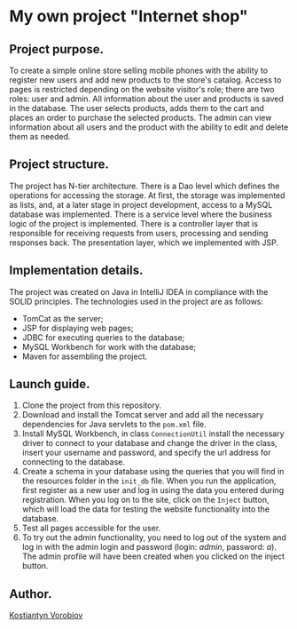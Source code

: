 # My own project "Internet shop" 

## Project purpose.
To create a simple online store selling mobile phones with the ability to register new users and add new products to the store's catalog. 
Access to pages  is restricted depending on the website visitor's role; there are two roles: user and admin. 
All information about the user and products is saved in the database. 
The user selects products, adds them to the cart and places an order to purchase the selected products. 
The admin can view information about all users and the product with the ability to edit and delete them as needed.


## Project structure.
The project has N-tier architecture.
There is a Dao level which defines the operations for accessing the storage. At first, the storage was implemented as lists, and, at a later stage in project development, access to a MySQL database was implemented.
There is a service level where the business logic of the project is implemented.
There is a controller layer that is responsible for receiving requests from users, processing and sending responses back.
The presentation layer, which we implemented with JSP.

## Implementation details.
The project was created on Java in IntelliJ IDEA in compliance with the SOLID principles. 
The technologies used in the project are as follows: 
- TomCat as the server;
- JSP for displaying web pages;
- JDBC for executing queries to the database; 
- MySQL Workbench for work with the database;
- Maven for assembling the project.

## Launch guide.
1. Clone the project from this repository.
2. Download and install the Tomcat server and add all the necessary dependencies for Java servlets to the `pom.xml` file.
3. Install MySQL Workbench, in class `ConnectionUtil` install the necessary driver to connect to your database and change the driver in the class, insert your username and password, and specify the url address for connecting to the database. 
4. Create a schema in your database using the queries that you will find in the resources folder in the `init_db` file. When you run the application, first register as a new user and log in using the data you entered during registration. When you log on to the site, click on the `Inject` button, which will load the data for testing the website functionality into the database.
5. Test all pages accessible for the user. 
6. To try out the admin functionality, you need to log out of the system and log in with the admin login and password (login: _admin_, password: _a_). The admin profile will have been created when you clicked on the inject button.
## Author.
[Kostiantyn Vorobiov](https://github.com/KostiantynVorobiov)